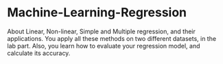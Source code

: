 # Machine-Learning-Regression

About Linear, Non-linear, Simple and Multiple regression, and their applications. You apply all these methods on two different datasets, in the lab part. Also, you learn how to evaluate your regression model, and calculate its accuracy.
